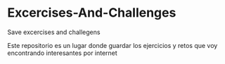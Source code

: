 # Excercises-And-Challenges
Save excercises and challegens 

Este repositorio es un lugar donde guardar los ejercicios y retos que voy encontrando interesantes por internet 
